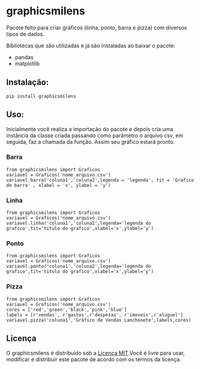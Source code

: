 # graphicsmilens

Pacote feito para criar gráficos (linha, ponto, barra e pizza) com diversos tipos de dados.

Bibliotecas que são utilizadas e já são instaladas ao baixar o pacote:
- pandas 
- matplotlib

## Instalação:

    pip install graphicsmilens

## Uso:

Inicialmente você realiza a importação do pacote e depois cria uma instância da classe criada passando como parâmetro o arquivo csv, em seguida, faz a chamada da função. Assim seu gráfico estará pronto.

### Barra

```
from graphicsmilens import Graficos
variavel = Graficos('nome_arquivo.csv')
variavel.barra('coluna1','coluna2',legenda = 'legenda', tit = 'Grafico de barra' , xlabel = 'x', ylabel = 'y')
```
### Linha

```
from graphicsmilens import Graficos
variavel = Graficos('nome_arquivo.csv')
variavel.linha('coluna1','coluna2',legenda='legenda do grafico',tit='titulo do grafico',xlabel='x',ylabel='y')
```

### Ponto

```
from graphicsmilens import Graficos
variavel = Graficos('nome_arquivo.csv')
variavel.ponto('coluna1','coluna2',legenda='legenda do grafico',tit='titulo do grafico',xlabel='x',ylabel='y')
```

### Pizza

```
from graphicsmilens import Graficos
variavel = Graficos('nome_arquivo.csv')
cores = ['red','green','black','pink','blue'] 
labels = [r'vendas', r'gastos',r'despesas', r'imoveis',r'aluguel']
variavel.pizza('coluna1','Gráfico de Vendas Lanchonete',labels,cores)
```

## Licença

O graphicsmilens é distribuído sob a [Licença MIT](https://choosealicense.com/licenses/mit/).Você é livre para usar, modificar e distribuir este pacote de acordo com os termos da licença.